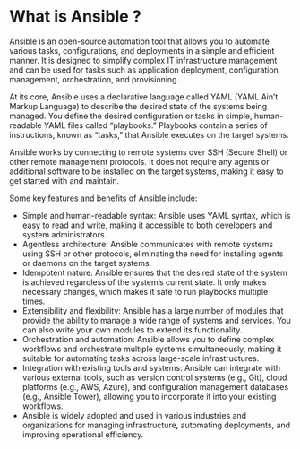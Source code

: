 # What is Ansible ?

Ansible is an open-source automation tool that allows you to automate various tasks, configurations, and deployments in a simple and efficient manner. It is designed to simplify complex IT infrastructure management and can be used for tasks such as application deployment, configuration management, orchestration, and provisioning.

At its core, Ansible uses a declarative language called YAML (YAML Ain’t Markup Language) to describe the desired state of the systems being managed. You define the desired configuration or tasks in simple, human-readable YAML files called “playbooks.” Playbooks contain a series of instructions, known as “tasks,” that Ansible executes on the target systems.

Ansible works by connecting to remote systems over SSH (Secure Shell) or other remote management protocols. It does not require any agents or additional software to be installed on the target systems, making it easy to get started with and maintain.

Some key features and benefits of Ansible include:

- Simple and human-readable syntax: Ansible uses YAML syntax, which is easy to read and write, making it accessible to both developers and system administrators.
- Agentless architecture: Ansible communicates with remote systems using SSH or other protocols, eliminating the need for installing agents or daemons on the target systems.
- Idempotent nature: Ansible ensures that the desired state of the system is achieved regardless of the system’s current state. It only makes necessary changes, which makes it safe to run playbooks multiple times.
- Extensibility and flexibility: Ansible has a large number of modules that provide the ability to manage a wide range of systems and services. You can also write your own modules to extend its functionality.
- Orchestration and automation: Ansible allows you to define complex workflows and orchestrate multiple systems simultaneously, making it suitable for automating tasks across large-scale infrastructures.
- Integration with existing tools and systems: Ansible can integrate with various external tools, such as version control systems (e.g., Git), cloud platforms (e.g., AWS, Azure), and configuration management databases (e.g., Ansible Tower), allowing you to incorporate it into your existing workflows.
- Ansible is widely adopted and used in various industries and organizations for managing infrastructure, automating deployments, and improving operational efficiency.